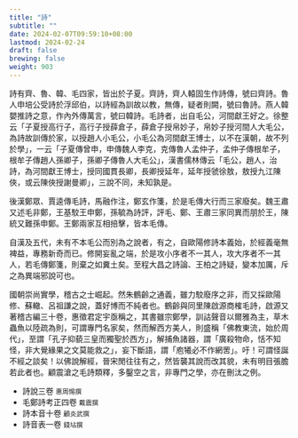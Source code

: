 ```yaml
---
title: "詩"
subtitle: ""
date: 2024-02-07T09:59:10+08:00
lastmod: 2024-02-24
draft: false
brewing: false
weight: 903
---
```



詩有齊、魯、韓、毛四家，皆出於子夏。齊詩，齊人轅固生作詩傳，號曰齊詩。魯人申培公受詩於浮邱伯，以詩經為訓故以教，無傳，疑者則闕，號曰魯詩。燕人韓嬰推詩之意，作內外傳萬言，號曰韓詩。毛詩者，出自毛公，河間獻王好之。徐整云「子夏授高行子，高行子授薛倉子，薛倉子授帛妙子，帛妙子授河間人大毛公，為詩故訓傳於家，以授趙人小毛公，小毛公為河間獻王博士，以不在漢朝，故不列於學」，一云「子夏傳曾申，申傳魏人李克，克傳魯人孟仲子，孟仲子傳根牟子，根牟子傳趙人孫卿子，孫卿子傳魯人大毛公」，漢書儒林傳云「毛公，趙人，治詩，為河間獻王博士，授同國貫長卿，長卿授延年，延年授虢徐敖，敖授九江陳俠，或云陳俠授謝曼卿」，三說不同，未知孰是。

後漢鄭眾、賈逵傳毛詩，馬融作注，鄭玄作箋，於是毛傳大行而三家廢矣。魏王肅又述毛非鄭，王基駮王申鄭，孫毓為詩評，評毛、鄭、王肅三家同異而朋於王，陳統又難孫申鄭。王鄭兩家互相掊擊，皆本毛傳。

自漢及五代，未有不本毛公而別為之說者，有之，自歐陽修詩本義始，於經義毫無裨益，專務新奇而已。修開妄亂之端，於是攻小序者不一其人，攻大序者不一其人，若毛傳鄭箋，則棄之如糞土矣。至程大昌之詩論、王柏之詩疑，變本加厲，斥之為異端邪說可也。

國朝崇尚實學，稽古之士崛起。然朱鶴齡之通義，雖力駮廢序之非，而又採歐陽修、蘇轍、呂祖謙之說，蓋好博而不純者也。鶴齡與同里陳啟源商榷毛詩，啟源又著稽古編三十卷，惠徵君定宇亟稱之，其書雖宗鄭學，訓詁聲音以爾雅為主，草木蟲魚以陸疏為則，可謂專門名家矣，然而解西方美人，則盛稱「佛教東流，始於周代」，至謂「孔子抑藐三皇而獨聖於西方」，解捕魚諸器，謂「廣殺物命，恬不知怪，非大覺緣果之文莫能救之」，妄下斷語，謂「庖犧必不作網罟」。吁！可謂怪誕不經之談矣！以佛說解經，晉宋閒往往有之，然皆襲其說而改其貌，未有明目張膽若此者也。顧震滄之毛詩類釋，多鑿空之言，非專門之學，亦在刪汰之例。

- 詩說三卷 <small>惠周惕撰</small>
- 毛鄭詩考正四卷 <small>戴震撰</small>
- 詩本音十卷 <small>顧炎武撰</small>
- 詩音表一卷 <small>錢坫撰</small>